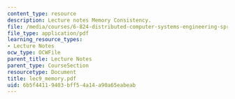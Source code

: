 ```yaml
---
content_type: resource
description: Lecture notes Memory Consistency.
file: /media/courses/6-824-distributed-computer-systems-engineering-spring-2006/6b5f44119403bff54a14a90a65eabeab_lec9_memory.pdf
file_type: application/pdf
learning_resource_types:
- Lecture Notes
ocw_type: OCWFile
parent_title: Lecture Notes
parent_type: CourseSection
resourcetype: Document
title: lec9_memory.pdf
uid: 6b5f4411-9403-bff5-4a14-a90a65eabeab
---
```

